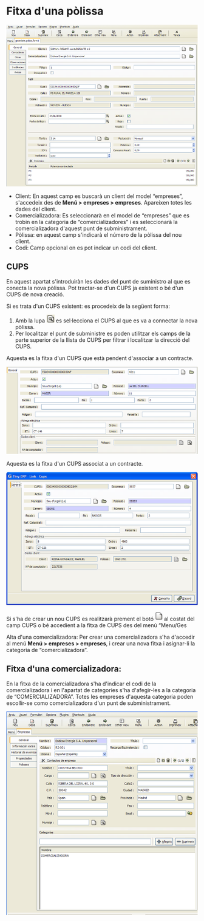 # Fitxa d'una pòlissa

![](_static/facturacion_peajes/ficha_poliza.png)

* Client: En aquest camp es buscarà un client del model “empreses”, s'accedeix
  des de **Menú > empreses > empreses**. Apareixen totes les dades del client.
* Comercializadora: Es seleccionarà en el model de “empreses” que es trobin
  en la categoria de “comercializadores” i es seleccionarà la comercializadora
  d'aquest punt de subministrament.
* Pòlissa: en aquest camp s'indicarà el número de la pòlissa del nou client.
* Codi: Camp opcional on es pot indicar un codi del client.

## CUPS

En aquest apartat s'introduiràn les dades del punt de suministro al que es
conecta la nova pòlissa. Pot tractar-se d'un CUPS ja existent o bé
d'un CUPS de nova creació.

Si es trata d'un CUPS existent: es procedeix de la següent forma:

1. Amb la lupa ![](_static/facturacion_peajes/icono_lupa.png) es sel·lecciona
   el CUPS al que es va a connectar la nova pòlissa.
2. Per localitzar el punt de subministre es poden utilitzar els camps de
   la parte superior de la llista de CUPS per filtrar i localitzar
   la direcció del CUPS.

Aquesta es la fitxa d'un CUPS que està pendent d'associar a un contracte.

![](_static/facturacion_peajes/cups_pendiente.png)

Aquesta es la fitxa d'un CUPS associat a un contracte.

![](_static/facturacion_peajes/cups_asociado.png)

Si s'ha de crear un nou CUPS es realitzarà prement el botó ![](_static/facturacion_peajes/icono_nuevo.png)
al costat del camp CUPS o bé accedient a la fitxa de CUPS des del menú “Menu/Ges

Alta d'una comercializadora: Per crear una comercializadora s'ha d'accedir
al menú **Menú > empreses > empreses**, i crear una nova fitxa i asignar-li
la categoria de “comercializadora”.

## Fitxa d'una comercializadora:

En la fitxa de la comercializadora s'ha d'indicar el codi de la
comercializadora i en l'apartat de categories s'ha d'afegir-les a la categoria
de “COMERCIALIZADORA”. Totes les empreses d'aquesta categoria poden escollir-se
como comercializadora d'un punt de subministrament.

![](_static/facturacion_peajes/ficha_comer.png)
